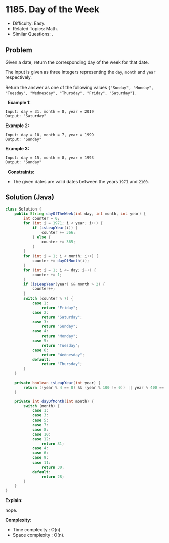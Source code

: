 # 1185. Day of the Week

- Difficulty: Easy.
- Related Topics: Math.
- Similar Questions: .

## Problem

Given a date, return the corresponding day of the week for that date.

The input is given as three integers representing the ```day```, ```month``` and ```year``` respectively.

Return the answer as one of the following values ```{"Sunday", "Monday", "Tuesday", "Wednesday", "Thursday", "Friday", "Saturday"}```.

 
**Example 1:**

```
Input: day = 31, month = 8, year = 2019
Output: "Saturday"
```

**Example 2:**

```
Input: day = 18, month = 7, year = 1999
Output: "Sunday"
```

**Example 3:**

```
Input: day = 15, month = 8, year = 1993
Output: "Sunday"
```

 
**Constraints:**


	
- The given dates are valid dates between the years ```1971``` and ```2100```.



## Solution (Java)

```java
class Solution {
    public String dayOfTheWeek(int day, int month, int year) {
        int counter = 0;
        for (int i = 1971; i < year; i++) {
            if (isLeapYear(i)) {
                counter += 366;
            } else {
                counter += 365;
            }
        }
        for (int i = 1; i < month; i++) {
            counter += dayOfMonth(i);
        }
        for (int i = 1; i <= day; i++) {
            counter += 1;
        }
        if (isLeapYear(year) && month > 2) {
            counter++;
        }
        switch (counter % 7) {
            case 1:
                return "Friday";
            case 2:
                return "Saturday";
            case 3:
                return "Sunday";
            case 4:
                return "Monday";
            case 5:
                return "Tuesday";
            case 6:
                return "Wednesday";
            default:
                return "Thursday";
        }
    }

    private boolean isLeapYear(int year) {
        return ((year % 4 == 0) && (year % 100 != 0)) || year % 400 == 0;
    }

    private int dayOfMonth(int month) {
        switch (month) {
            case 1:
            case 3:
            case 5:
            case 7:
            case 8:
            case 10:
            case 12:
                return 31;
            case 4:
            case 6:
            case 9:
            case 11:
                return 30;
            default:
                return 28;
        }
    }
}
```

**Explain:**

nope.

**Complexity:**

* Time complexity : O(n).
* Space complexity : O(n).
